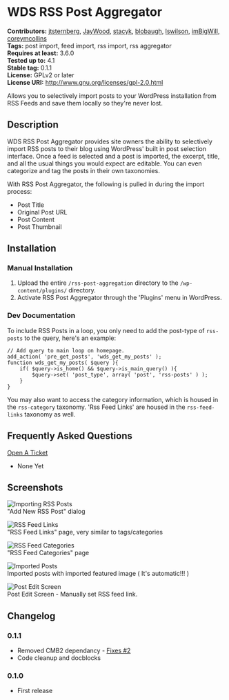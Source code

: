 # WDS RSS Post Aggregator #
**Contributors:**      [jtsternberg](https://github.com/jtsternberg), [JayWood](https://github.com/JayWood), [stacyk](https://github.com/stacyk), [blobaugh](https://github.com/blobaugh), [lswilson](https://github.com/lswilson), [imBigWill](https://github.com/ImBigWill), [coreymcollins](https://github.com/coreymcollins)   
**Tags:**              post import, feed import, rss import, rss aggregator   
**Requires at least:** 3.6.0  
**Tested up to:**      4.1  
**Stable tag:**        0.1.1  
**License:**           GPLv2 or later  
**License URI:**       http://www.gnu.org/licenses/gpl-2.0.html  

Allows you to selectively import posts to your WordPress installation from RSS Feeds and save them locally so they're never lost.

## Description ## 

WDS RSS Post Aggregator provides site owners the ability to selectively import RSS posts to their blog using WordPress' built in post selection interface.  Once a feed is selected and a post is imported, the excerpt, title, and all the usual things you would expect are editable.  You can even categorize and tag the posts in their own taxonomies.

With RSS Post Aggregator, the following is pulled in during the import process:

* Post Title
* Original Post URL
* Post Content
* Post Thumbnail

## Installation ##

### Manual Installation ###

1. Upload the entire `/rss-post-aggregation` directory to the `/wp-content/plugins/` directory.
2. Activate RSS Post Aggregator through the 'Plugins' menu in WordPress.

### Dev Documentation ###
To include RSS Posts in a loop, you only need to add the post-type of `rss-posts` to the query, here's an example:
```
// Add query to main loop on homepage.
add_action( 'pre_get_posts', 'wds_get_my_posts' );
function wds_get_my_posts( $query ){
	if( $query->is_home() && $query->is_main_query() ){
		$query->set( 'post_type', array( 'post', 'rss-posts' ) );
	}
}
```
You may also want to access the category information, which is housed in the `rss-category` taxonomy.  'Rss Feed Links' are housed in the `rss-feed-links` taxonomy as well.

## Frequently Asked Questions ##
[Open A Ticket](https://github.com/WebDevStudios/WDS-RSS-Post-Aggregator/issues)

* None Yet 

## Screenshots ##

![Importing RSS Posts](https://raw.githubusercontent.com/WebDevStudios/WDS-RSS-Post-Aggregator/master/screenshot-1.jpg)   
"Add New RSS Post" dialog

![RSS Feed Links](https://raw.githubusercontent.com/WebDevStudios/WDS-RSS-Post-Aggregator/master/screenshot-2.jpg)   
"RSS Feed Links" page, very similar to tags/categories

![RSS Feed Categories](https://raw.githubusercontent.com/WebDevStudios/WDS-RSS-Post-Aggregator/master/screenshot-3.jpg)      
"RSS Feed Categories" page

![Imported Posts](https://raw.githubusercontent.com/WebDevStudios/WDS-RSS-Post-Aggregator/master/screenshot-4.jpg)   
Imported posts with imported featured image ( It's automatic!!! )

![Post Edit Screen](https://raw.githubusercontent.com/WebDevStudios/WDS-RSS-Post-Aggregator/master/screenshot-5.jpg)      
Post Edit Screen - Manually set RSS feed link.


## Changelog ##

### 0.1.1 ###
* Removed CMB2 dependancy - [Fixes #2](https://github.com/WebDevStudios/WDS-RSS-Post-Aggregator/issues/2)
* Code cleanup and docblocks

### 0.1.0 ###
* First release
